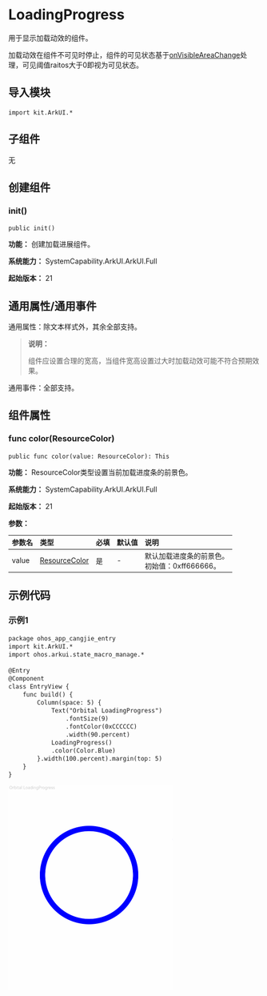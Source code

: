 # LoadingProgress

用于显示加载动效的组件。

加载动效在组件不可见时停止，组件的可见状态基于[onVisibleAreaChange](./cj-ui-framework.md#func-onvisibleareachangearea-area-raitos-raitos---unit)处理，可见阈值raitos大于0即视为可见状态。

## 导入模块

```cangjie
import kit.ArkUI.*
```

## 子组件

无

## 创建组件

### init()

```cangjie
public init()
```

**功能：** 创建加载进展组件。

**系统能力：** SystemCapability.ArkUI.ArkUI.Full

**起始版本：** 21

## 通用属性/通用事件

通用属性：除文本样式外，其余全部支持。

> **说明：**
>
> 组件应设置合理的宽高，当组件宽高设置过大时加载动效可能不符合预期效果。

通用事件：全部支持。

## 组件属性

### func color(ResourceColor)

```cangjie
public func color(value: ResourceColor): This
```

**功能：** ResourceColor类型设置当前加载进度条的前景色。

**系统能力：** SystemCapability.ArkUI.ArkUI.Full

**起始版本：** 21

**参数：**

|参数名|类型|必填|默认值|说明|
|:---|:---|:---|:---|:---|
|value|[ResourceColor](../apis/BasicServicesKit/cj-apis-base.md#interface-resourcecolor)|是|-|默认加载进度条的前景色。<br>初始值：0xff666666。|

## 示例代码

### 示例1

<!-- run -->

```cangjie
package ohos_app_cangjie_entry
import kit.ArkUI.*
import ohos.arkui.state_macro_manage.*

@Entry
@Component
class EntryView {
    func build() {
        Column(space: 5) {
            Text("Orbital LoadingProgress")
                .fontSize(9)
                .fontColor(0xCCCCCC)
                .width(90.percent)
            LoadingProgress()
            .color(Color.Blue)
        }.width(100.percent).margin(top: 5)
    }
}
```

![loading_progress_1](figures/Loadingprogress_1.gif)

